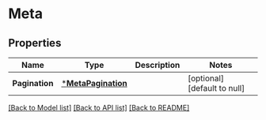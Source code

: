 # Meta

## Properties
Name | Type | Description | Notes
------------ | ------------- | ------------- | -------------
**Pagination** | [***MetaPagination**](Meta_pagination.md) |  | [optional] [default to null]

[[Back to Model list]](../README.md#documentation-for-models) [[Back to API list]](../README.md#documentation-for-api-endpoints) [[Back to README]](../README.md)

